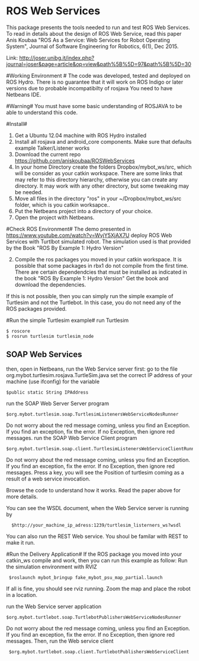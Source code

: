 # ROS Web Services #
This package presents the tools needed to run and test ROS Web Services. 
To read in details about the design of ROS Web Service, read this paper
Anis Koubaa "ROS As a Service: Web Services for Robot Operating System", Journal of Software Engineering for Robotics, 6(1), Dec 2015.

Link: http://joser.unibg.it/index.php?journal=joser&page=article&op=view&path%5B%5D=97&path%5B%5D=30

#Working Environment #
The code was developed, tested and deployed on ROS Hydro. There is no guarantee that it will work on ROS Indigo or later versions due to probable incompatibilty of rosjava
You need to have Netbeans IDE.

#Warning#
You must have some basic understanding of ROSJAVA to be able to understand this code.

#Install#
1. Get a Ubuntu 12.04 machine with ROS Hydro installed
2. Install all rosjava and android_core components. Make sure that defaults example Talker/Listener works
3. Download the current repo https://github.com/aniskoubaa/ROSWebServices
4. In your home Directory create the folders Dropbox/mybot_ws/src, which will be consider as your catkin workspace.
There are some links that may refer to this directory hierarchy, otherwise you can create any directory. It may work with any other directory, but some tweaking may be needed.
5. Move all files in the directory "ros" in your ~/Dropbox/mybot_ws/src folder, which is you catkin worksapce.. 
6. Put the Netbeans project into a directory of your choice. 
7. Open the project with Netbeans.

#Check ROS Environment#
The demo presented in https://www.youtube.com/watch?v=WvjY5XjAX7U deploy ROS Web Services with Turtlbot simulated robot. The simulation used is that provided by the Book "ROS By Example 1: Hydro Version"


2. Compile the ros packages you moved in your catkin workspace. It is possible that some packages in rbx1 do not compile from the first time. 
There are certain dependendcies that must be installed as indicated in the book "ROS By Example 1: Hydro Version"
Get the book and download the dependencies.

If this is not possible, then you can simply run the simple example of Turtlesim and not the Turtlebot. 
In this case, you do not need any of the ROS packages provided. 

#Run the simple Turtlesim example#
run Turtlesim
```
$ roscore
$ rosrun turtlesim turtlesim_node
```
## SOAP Web Services ##
then, open in Netbeans, run the Web Service server first:
 go to the file org.mybot.turtlesim.rosjava.TurtleSim.java
 set the correct IP address of your machine (use ifconfig) for the variable 
  ```
  $public static String IPAddress 
 ```
 run the SOAP Web Server Server program 
  ```
  $org.mybot.turtlesim.soap.TurtlesimListenersWebServiceNodesRunner
  ```
Do not worry about the red message coming, unless you find an Exception. If you find an exception, fix the error.
If no Exception, then ignore red messages. 
run the SOAP Web Service Client program 
  ```
  $org.mybot.turtlesim.soap.client.TurtlesimListenersWebServiceClientRunner
  ```
  Do not worry about the red message coming, unless you find an Exception. If you find an exception, fix the error.
If no Exception, then ignore red messages. 
Press a key, you will see the Position of turtlesim coming as a result of a web service invocation. 

Browse the code to understand how it works. Read the paper above for more details. 

You can see the WSDL document, when the Web Service server is running by 
```
  $http://your_machine_ip_adress:1239/turtlesim_listerners_ws?wsdl
```
  
You can also run the REST Web service. You shoul be familar with REST to make it run.

#Run the Delivery Application#
 If the ROS package you moved into your catkin_ws compile and work, then you can run this example as follow:
 Run the simulation environment with RVIZ
 ```
  $roslaunch mybot_bringup fake_mybot_psu_map_partial.launch
  ```
  If all is fine, you should see rviz running. Zoom the map and place the robot in a location.
  
  run the Web Service server application
  ```
  $org.mybot.turtlebot.soap.TurtlebotPublishersWebServiceNodesRunner
  ```
  Do not worry about the red message coming, unless you find an Exception. If you find an exception, fix the error.
If no Exception, then ignore red messages. 
  Then, run the Web service client
 ```
  $org.mybot.turtlebot.soap.client.TurtlebotPublishersWebServiceClient
  ```
 


